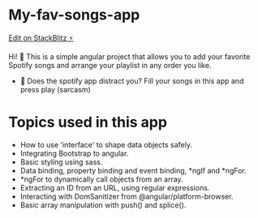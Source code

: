 # My-fav-songs-app

[Edit on StackBlitz ⚡️](https://stackblitz.com/edit/stackblitz-starters-hmra4k)

Hi! 👋 This is a simple angular project that allows you to add your favorite Spotify songs and arrange your playlist in any order you like.
- 🤔 Does the spotify app distract you? Fill your songs in this app and press play (sarcasm)
# Topics used in this app
- How to use 'interface' to shape data objects safely.
- Integrating Bootstrap to angular.
- Basic styling using sass.
- Data binding, property binding and event binding, *ngIf and *ngFor.
- *ngFor to dynamically call objects from an array.
- Extracting an ID from an URL, using regular expressions.
- Interacting with DomSanitizer from @angular/platform-browser.
- Basic array manipulation with push() and splice().
